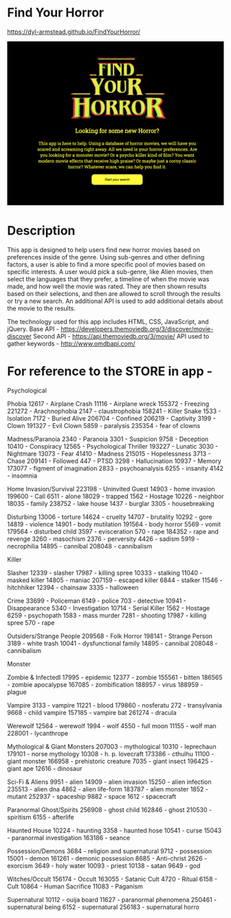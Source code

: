 # Find Your Horror

https://dyl-armstead.github.io/FindYourHorror/

![GitHub Logo](/images/README-Pic.png)

# Description

This app is designed to help users find new horror movies based on preferences inside of the genre. 
Using sub-genres and other defining factors, a user is able to find a more specific pool of movies based on specific interests.
A user would pick a sub-genre, like Alien movies, then select the languages that they prefer, a timeline of when the movie was made, and how well the movie was rated.
They are then shown results based on their selections, and then are allowed to scroll through the results or try a new search.
An additional API is used to add additional details about the movie to the results.

The technology used for this app includes HTML, CSS, JavaScript, and jQuery. 
Base API - https://developers.themoviedb.org/3/discover/movie-discover
Second API - https://api.themoviedb.org/3/movie/
API used to gather keywords - http://www.omdbapi.com/

# For reference to the STORE in app - 

Psychological

  Phobia
    12617 - Airplane Crash
    11116 - Airplane wreck
    155372 - Freezing
    221272 - Arachnophobia
    2147 - claustrophobia
    158241 - Killer Snake
    1533 - Isolation
    7172 - Buried Alive
    206704 - Confined
    206219 - Captivity
    3199 - Clown
    191327 - Evil Clown
    5859 - paralysis
    235354 - fear of clowns

  Madness/Paranoia
    2340 - Paranoia
    3301 - Suspicion
    9758 - Deception
    10410 - Conspiracy
    12565 - Psychological Thriller
    193227 - Lunatic
    3030 - Nightmare
    13073 - Fear
    41410 - Madness
    215015 - Hopelessness
    3713 - Chase
    209141 - Followed
    447 - PTSD
    3298 - Hallucination
    10937 - Memory
    173077 - figment of imagination
    2833 - psychoanalysis
    6255 - insanity
    4142 - insomnia

  Home Invasion/Survival
    223198 - Uninvited Guest
    14903 - home invasion
    199600 - Call
    6511 - alone
    18029 - trapped
    1562 - Hostage
    10226 - neighbor
    18035 - family
    238752 - lake house
    1437 - burglar
    3305 - housebreaking

  Disturbing
    13006 - torture
    14624 - cruelty
    14707 - brutality
    10292 - gore
    14819 - violence
    14901 - body mutilation
    191564 - body horror
    5569 - vomit
    179564 - disturbed child
    3597 - evisceration
    570 - rape
    184352 - rape and revenge
    3260 - masochism
    2376 - perversity
    4426 - sadism
    5919 - necrophilia
    14895 - cannibal
    208048 - cannibalism

Killer

  Slasher
    12339 - slasher
    17987 - killing spree
    10333 - stalking
    11040 - masked killer
    14805 - maniac
    207159 - escaped killer
    6844 - stalker
    11546 - hitchhiker
    12394 - chainsaw
    3335 - halloween

  Crime
    33699 - Policeman
    6149 - police
    703 - detective
    10941 - Disappearance
    5340 - Investigation
    10714 - Serial Killer
    1562 - Hostage
    6259 - psychopath
    1583 - mass murder
    7281 - shooting
    17987 - killing spree
    570 - rape

  Outsiders/Strange People
    209568 - Folk Horror
    198141 - Strange Person
    3189 - white trash
    10041 - dysfunctional family
    14895 - cannibal
    208048 - cannibalism

  Monster
  
   Zombie & InfectedI
    17995 - epidemic
    12377 - zombie
    155561 - bitten
    186565 - zombie apocalypse
    167085 - zombification
    188957 - virus
    188959 - plague

  Vampire
    3133 - vampire
    11221 - blood
    179860 - nosferatu
    272 - transylvania
    9668 - child vampire
    157185 - vampire bat
    261274 - dracula

  Werewolf
    12564 - werewolf
    1994 - wolf
    4550 - full moon
    11155 - wolf man
    228001 - lycanthrope

  Mythological & Giant Monsters
    207003 - mythological
    10310 - leprechaun
    179101 - norse mythology
    10308 - h. p. lovecraft
    173386 - cthulhu
    11100 - giant monster
    166958 - prehistoric creature
    7035 - giant insect
    196425 - giant ape
    12616 - dinosaur

  Sci-Fi & Aliens
    9951 - alien
    14909 - alien invasion
    15250 - alien infection
    235513 - alien dna
    4862 - alien life-form
    183787 - alien monster
    1852 - mutant
    252937 - spaceship
    9882 - space
    1612 - spacecraft

  Paranormal
    Ghost/Spirits
    256908 - ghost child
    162846 - ghost
    210530 - spiritism
    6155 - afterlife

  Haunted House
    10224 - haunting
    3358 - haunted hose
    10541 - curse
    15043 - paranormal investigation
    163186 - seance

  Possession/Demons
    3684 - religion and supernatural
    9712 - possession
    15001 - demon
    161261 - demonic possession
    8685 - Anti-christ
    2626 - exorcism
    3649 - holy water
    10093 - priest
    10138 - satan
    9649 - god

  Witches/Occult
    156174 - Occult
    163055 - Satanic Cult
    4720 - Ritual
    6158 - Cult
    10864 - Human Sacrifice
    11083 - Paganism

  Supernatural
    10112 - ouija board
    11627 - paranormal phenomena
    250461 - supernatural being
    6152 - supernatural
    256183 - supernatural horro
 
